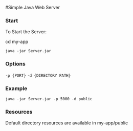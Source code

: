 #Simple Java Web Server

### Start
To Start the Server:

 cd my-app

`java -jar Server.jar`

### Options
`-p {PORT}`
`-d {DIRECTORY PATH}`

### Example
 `java -jar Server.jar -p 5000 -d public`

### Resources
 Default directory resources are available in my-app/public

